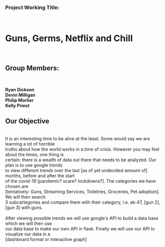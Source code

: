### Project Working Title: 
<br/>

# Guns, Germs, Netflix and Chill 
<br/>


## Group Members: 
<br/>

__Ryan Dickson__<br/>
__Devin Milligan__<br/>
__Philip Morlier__<br/>
__Kelly Priest__<br/>

## Our Objective
<br/>
    It is an interesting time to be alive at the least. Some would say we are learning a lot of horrible<br/>
    truths about how the world works in a time of crisis. However you may feel about the times, one thing is<br/>
    certain: there is a wealth of data out there that needs to be analyzed. Our plan is to use google trends<br/>
    to view different trends over the last [as of yet undecided amount of] months, before and after the start<br/>
    of the covid-19 [pandemic? scare? lockdowns?]. The categories we have chosen are<br/>
    [tentatively: Guns, Streaming Services, Toiletries, Groceries, Pet adoption]. We will then search<br/> 
    3 subcartegories and compare them with their category, i.e. ak-47, [gun 2], [gun 3] with guns.
    <br/>
    <br/>
    After viewing possible trends we will use google's API to build a data base which we will then use<br/>
    our data base to make our own API in flask. Finally we will use our API to visualize our data in a<br/>
    [dashboard format or interactive graph]
